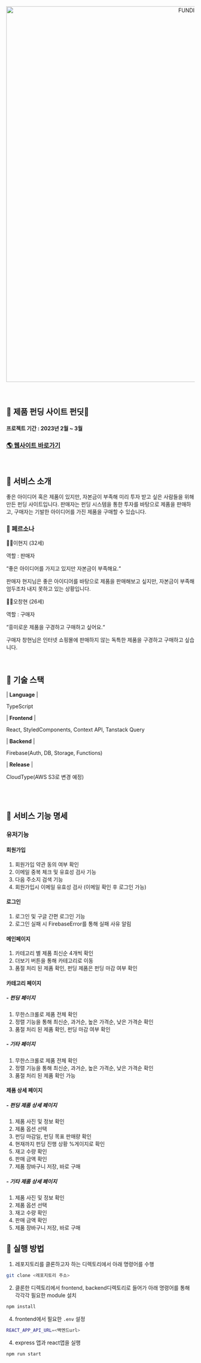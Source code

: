 <br />
<br />

<div align="center">
<img width="1000" src="https://firebasestorage.googleapis.com/v0/b/commerce-204d5.appspot.com/o/funditLogo%2FFUNDIT%20LOGO.png?alt=media&token=3031a550-f0d8-4e72-8955-5fe935be4283" alt="FUNDIT LOGO"/>
<br />
<br />
</div>

<br />

## 📌 제품 펀딩 사이트 펀딧🛒

#### 프로젝트 기간 : 2023년 2월 ~ 3월

### [🌎 웹사이트 바로가기](https://web-commerce-qrd2als3zw3jc.sel5.cloudtype.app/)

<br />

## 📌 서비스 소개

좋은 아이디어 혹은 제품이 있지만, 자본금이 부족해 미리 투자 받고 싶은 사람들을 위해 만든 펀딩 사이트입니다.
판매자는 펀딩 시스템을 통한 투자를 바탕으로 제품을 판매하고, 구매자는 기발한 아이디어를 가진 제품을 구매할 수 있습니다.

### 👥 페르소나

👩🏻이현지 (32세)

역할 : 판매자

“좋은 아이디어를 가지고 있지만 자본금이 부족해요.“

판매자 현지님은 좋은 아이디어를 바탕으로 제품을 판매해보고 싶지만, 자본금이 부족해 엄두조차 내지 못하고 있는 상황입니다.

👦🏻오창현 (26세)

역할 : 구매자

“흥미로운 제품을 구경하고 구매하고 싶어요.“

구매자 창현님은 인터넷 쇼핑몰에 판매하지 않는 독특한 제품을 구경하고 구매하고 싶습니다.

<br />

<!-- ## 📌 시연 영상

### [▶️ 시연 영상 바로가기](https://www.youtube.com/watch?v=1TeH3DO5bOA) -->

## 📌 기술 스택

| **Language** |

TypeScript

| **Frontend** |

React, StyledComponents, Context API, Tanstack Query

| **Backend** |

Firebase(Auth, DB, Storage, Functions)

| **Release** |

CloudType(AWS S3로 변경 예정)

<br/>

<br>

## 📌 서비스 기능 명세

### 유저기능

#### 회원가입

1. 회원가입 약관 동의 여부 확인
2. 이메일 중복 체크 및 유효성 검사 기능
3. 다음 주소지 검색 기능
4. 회원가입시 이메일 유효성 검사 (이메일 확인 후 로그인 가능)

#### 로그인

1. 로그인 및 구글 간편 로그인 기능
2. 로그인 실패 시 FirebaseError를 통해 실패 사유 알림

#### 메인페이지

1. 카테고리 별 제품 최신순 4개씩 확인
2. 더보기 버튼을 통해 카테고리로 이동
3. 품절 처리 된 제품 확인, 펀딩 제품은 펀딩 마감 여부 확인

#### 카테고리 페이지

##### - 펀딩 페이지

1. 무한스크롤로 제품 전체 확인
2. 정렬 기능을 통해 최신순, 과거순, 높은 가격순, 낮은 가격순 확인
3. 품절 처리 된 제품 확인, 펀딩 마감 여부 확인

##### - 기타 페이지

1. 무한스크롤로 제품 전체 확인
2. 정렬 기능을 통해 최신순, 과거순, 높은 가격순, 낮은 가격순 확인
3. 품절 처리 된 제품 확인 가능

#### 제품 상세 페이지

##### - 펀딩 제품 상세 페이지

1. 제품 사진 및 정보 확인
2. 제품 옵션 선택
3. 펀딩 마감일, 펀딩 목표 판매량 확인
4. 현재까지 펀딩 진행 상황 %게이지로 확인
5. 재고 수량 확인
6. 판매 금액 확인
7. 제품 장바구니 저장, 바로 구매

##### - 기타 제품 상세 페이지

1. 제품 사진 및 정보 확인
2. 제품 옵션 선택
3. 재고 수량 확인
4. 판매 금액 확인
5. 제품 장바구니 저장, 바로 구매

<!-- ## 📌 디렉토리 파일구조 -->

<!-- <details><summary>Backend</summary>

```bash
📦backend

 ┣ 📂src
 ┃ ┣ 📂config
 ┃ ┃ ┣📜imgAPI 2.js
 ┃ ┃ ┣📜imgAPI.js
 ┃ ┃ ┣📜s3 2.js
 ┃ ┃ ┗📜s3.js
 ┃ ┣ 📂controller
 ┃ ┃ ┣📜chat_controller.js
 ┃ ┃ ┣📜comment_controller.js
 ┃ ┃ ┣📜friendChat_controller.js
 ┃ ┃ ┣📜friendMessage_controller.js
 ┃ ┃ ┣📜like_controller.js
 ┃ ┃ ┣📜mainhomeFriends_controller.js
 ┃ ┃ ┣📜mainhomeSecret_controller.js
 ┃ ┃ ┣📜message_controller.js
 ┃ ┃ ┣📜post_controller.js
 ┃ ┃ ┗📜user_controller.js
 ┃ ┣ 📂database/models
 ┃ ┃ ┣📜chat_model.js
 ┃ ┃ ┣📜comment_model.js
 ┃ ┃ ┣📜friendChat_model.js
 ┃ ┃ ┣📜friendMessage_model.js
 ┃ ┃ ┣📜index.js
 ┃ ┃ ┣📜like_model.js
 ┃ ┃ ┣📜mainhomeFriends_model.js
 ┃ ┃ ┣📜mainhomeSecret_model.js
 ┃ ┃ ┣📜message_model.js
 ┃ ┃ ┣📜post_model.js
 ┃ ┃ ┗📜user_model.js
 ┃ ┣ 📂lib
 ┃ ┃ ┣📜constant.js
 ┃ ┃ ┣📜socket.js
 ┃ ┃ ┗📜utils.js
 ┃ ┣ 📂middlewares
 ┃ ┃ ┣📜adminCheck.js
 ┃ ┃ ┣📜asyncHandler.js
 ┃ ┃ ┣📜index.js
 ┃ ┃ ┣📜login_required.js
 ┃ ┃ ┗📜registerMail.js
 ┃ ┣ 📂routers
 ┃ ┃ ┣📜chat_router.js
 ┃ ┃ ┣📜comment_router.js
 ┃ ┃ ┣📜like_router.js
 ┃ ┃ ┣📜mainhome_router.js
 ┃ ┃ ┣📜message_router.js
 ┃ ┃ ┣📜post_router.js
 ┃ ┃ ┗📜user_router.js
 ┃ ┣ 📂services
 ┃ ┃ ┣📜chat_service.js
 ┃ ┃ ┣📜comment_service.js
 ┃ ┃ ┣📜friendChat_service.js
 ┃ ┃ ┣📜friendMessage_service.js
 ┃ ┃ ┣📜like_service.js
 ┃ ┃ ┣📜mainhomeFriends_service.js
 ┃ ┃ ┣📜mainhomeSecret_service.js
 ┃ ┃ ┣📜message_service.js
 ┃ ┃ ┣📜post_service.js
 ┃ ┃ ┗📜user_service.js
 ┣ 📜.env
 ┣ 📜gitignore
 ┣ 📜package-lock.json
 ┣ 📜package-lock.json
 ┣ 📜package.json
``` -->

<!-- </details>
<details><summary>Frontend</summary>

```bash
📦frontend
 ┣ 📂public
 ┃ ┗ 📜index.html
 ┣ 📂src
 ┃ ┣ 📂api
 ┃ ┣ 📂assets
 ┃ ┃ ┣ 📂icons
 ┃ ┃ ┗ 📂images
 ┃ ┣ 📂components
 ┃ ┃ ┣ 📂AdminDetail
 ┃ ┃ ┃ ┣ 📂MemberDetail
 ┃ ┃ ┃ ┃ ┣ 📜MemberDetail.tsx
 ┃ ┃ ┃ ┃ ┗ 📜MemberDetailStyle.ts
 ┃ ┃ ┃ ┗ 📂ReportDetail
 ┃ ┃ ┃ ┃ ┣ 📜ReportDetail.tsx
 ┃ ┃ ┃ ┃ ┗ 📜ReportDetailStyle.ts
 ┃ ┃ ┣ 📂AdminHeader
 ┃ ┃ ┃ ┣ 📜AdminHeader.tsx
 ┃ ┃ ┃ ┗ 📜AdminHeaderStyle.ts
 ┃ ┃ ┣ 📂Buttons
 ┃ ┃ ┃ ┣ 📜DefaultButton.tsx
 ┃ ┃ ┃ ┗ 📜DefaultButtonStyle.ts
 ┃ ┃ ┣ 📂Chat
 ┃ ┃ ┃ ┣ 📜Chat.tsx
 ┃ ┃ ┃ ┣ 📜FriendChat.tsx
 ┃ ┃ ┃ ┗ 📜ChatStyle.ts
 ┃ ┃ ┣ 📂ChatBox
 ┃ ┃ ┃ ┣ 📜ChatBox.tsx
 ┃ ┃ ┃ ┣ 📜FriendChatBox.tsx
 ┃ ┃ ┃ ┗ 📜ChatBoxStyle.ts
 ┃ ┃ ┣ 📂DMList
 ┃ ┃ ┃ ┣ 📜DMList.tsx
 ┃ ┃ ┃ ┣ 📜FriendDMList.tsx
 ┃ ┃ ┃ ┗ 📜DMListStyle.ts
 ┃ ┃ ┣ 📂Footer
 ┃ ┃ ┃ ┣ 📜Footer.tsx
 ┃ ┃ ┃ ┗ 📜FooterStyle.ts
 ┃ ┃ ┣ 📂Header
 ┃ ┃ ┃ ┣ 📂DetailHeader
 ┃ ┃ ┃ ┃ ┣ 📜DetailHeader.tsx
 ┃ ┃ ┃ ┃ ┗ 📜DeatailHeaderStyle.ts
 ┃ ┃ ┃ ┣ 📜Header.tsx
 ┃ ┃ ┃ ┗ 📜HeaderStyle.ts
 ┃ ┃ ┣ 📂MainHomeContent
 ┃ ┃ ┃ ┣ 📂MainHomeContentDetail
 ┃ ┃ ┃ ┃ ┣ 📜MainHomeContentImage.tsx
 ┃ ┃ ┃ ┃ ┗ 📜MainHomeContentInnerContent.ts
 ┃ ┃ ┃ ┣ 📜MainHomeContent.tsx
 ┃ ┃ ┃ ┗ 📜MainHomeContentStyle.ts
 ┃ ┃ ┣ 📂MainHomeSendBox
 ┃ ┃ ┃ ┣ 📜MainHomeSendBox.tsx
 ┃ ┃ ┃ ┗ 📜MainHomeSendBoxStyle.ts
 ┃ ┃ ┣ 📂MessageBubble
 ┃ ┃ ┃ ┗ 📜MessageBubble.tsx
 ┃ ┃ ┣ 📂ProfileUpdateModal
 ┃ ┃ ┃ ┣ 📜arrow_back_icon.svg
 ┃ ┃ ┃ ┣ 📜media_icon.svg
 ┃ ┃ ┃ ┣ 📜ProfileUpdateModal.tsx
 ┃ ┃ ┃ ┗ 📜ProfileUpdateModalStyle.ts
 ┃ ┃ ┣ 📂SearchBar
 ┃ ┃ ┃ ┣ 📜SearchBar.tsx
 ┃ ┃ ┃ ┗ 📜SearchBarStyle.ts
 ┃ ┃ ┣ 📂SearchModal
 ┃ ┃ ┃ ┣ 📜SearchModal.tsx
 ┃ ┃ ┃ ┗ 📜SearchModalStyle.ts
 ┃ ┣ 📂hooks
 ┃ ┃ ┣ 📜useAutoScroll.ts
 ┃ ┃ ┣ 📜useMainHomePost.ts
 ┃ ┃ ┗ 📜useSocket.ts
 ┃ ┣ 📂pages
 ┃ ┃ ┣ 📂Admin
 ┃ ┃ ┃ ┣ 📂Main
 ┃ ┃ ┃ ┃ ┣ 📜AdminMain.tsx
 ┃ ┃ ┃ ┃ ┗ 📜AdminMainStyle.ts
 ┃ ┃ ┃ ┣ 📂ReportManagement
 ┃ ┃ ┃ ┃ ┣ 📜ReportManagement.tsx
 ┃ ┃ ┃ ┃ ┗ 📜ReportManagementStyle.ts
 ┃ ┃ ┃ ┗ 📂MemberManagement
 ┃ ┃ ┃ ┃ ┣ 📜MemberManagement.tsx
 ┃ ┃ ┃ ┃ ┗ 📜MemberManagementStyle.ts
 ┃ ┃ ┣ 📂Chatting
 ┃ ┃ ┃ ┣ 📜Chatting.tsx
 ┃ ┃ ┃ ┣ 📜FriendChatting.tsx
 ┃ ┃ ┃ ┗ 📜ChattingStyle.ts
 ┃ ┃ ┣ 📂Main
 ┃ ┃ ┃ ┣ 📜Main.tsx
 ┃ ┃ ┃ ┗ 📜MainStyle.ts
 ┃ ┃ ┣ 📂MainHome
 ┃ ┃ ┃ ┣ 📜MainHomeFriends.tsx
 ┃ ┃ ┃ ┣ 📜MainHomeSecret.tsx
 ┃ ┃ ┃ ┗ 📜MainHomeStyle.ts
 ┃ ┃ ┣ 📂UserAccount
 ┃ ┃ ┃ ┣ 📂Login
 ┃ ┃ ┃ ┃ ┣ 📜Login.tsx
 ┃ ┃ ┃ ┃ ┣ 📜Register.tsx
 ┃ ┃ ┃ ┃ ┗ 📜LoginStyle.ts
 ┃ ┃ ┃ ┣ 📂UserEdit
 ┃ ┃ ┃ ┃ ┣ 📜UserEdit.tsx
 ┃ ┃ ┃ ┃ ┗ 📜UserEditStyle.ts
 ┃ ┃ ┃ ┗ 📂UserWithdrawal
 ┃ ┃ ┃ ┃ ┗ 📜UserWithdrawal.tsx
 ┃ ┃ ┗ 📂UserMain
 ┃ ┃ ┃ ┣ 📂Detail
 ┃ ┃ ┃ ┃ ┣ 📜Detail.tsx
 ┃ ┃ ┃ ┃ ┗ 📜DetailStyle.ts
 ┃ ┃ ┃ ┗ 📂UploadPost
 ┃ ┃ ┃ ┃ ┣ 📜UploadPost.tsx
 ┃ ┃ ┃ ┃ ┗ 📜UploadPostStyle.ts
 ┃ ┃ ┃ ┣ 📜UserMain.tsx
 ┃ ┃ ┃ ┗ 📜UserMainStyle.ts
 ┃ ┣ 📂styles
 ┃ ┃ ┣ 📜GlobalFont.ts
 ┃ ┃ ┣ 📜GlolbalStyles.ts
 ┃ ┃ ┣ 📜Styled.d.ts
 ┃ ┃ ┗ 📜Theme.ts
 ┃ ┣ 📂types
 ┃ ┃ ┣ 📜chatType.ts
 ┃ ┃ ┣ 📜dataType.ts
 ┃ ┃ ┗ 📜postType.ts
 ┃ ┣ 📂utils
 ┃ ┣ 📜App.tsx
 ┃ ┣ 📜index.tsx
 ┣ 📜.env
 ┣ 📜.gitignore
 ┣ 📜.prettierrc
 ┣ 📜package-lock.json
 ┣ 📜package.json
 ┗ 📜tsconfig.json
```

</details>

<br> -->

## 📌 실행 방법

1. 레포지토리를 클론하고자 하는 디렉토리에서 아래 명령어를 수행

```bash
git clone <레포지토리 주소>
```

2. 클론한 디렉토리에서 frontend, backend디렉토리로 들어가 아래 명령어를 통해 각각각 필요한 module 설치

```bash
npm install
```

<!-- 3. backend에서 필요한 `.env` 설정

```bash
PORT=<포트번호>
MONGODB_URI=<몽고db url>
ACCESS_SECRET_KEY=<key>
REFRESH_SECRET_KEY=<key>
S3_ACCESS_KEY=<key>
S3_SECRET_ACCESS_KEY=<key>
S3_REGION=<key>
S3_BUCKET_NAME=<key>
``` -->

4. frontend에서 필요한 `.env` 설정

```bash
REACT_APP_API_URL=<백엔드url>
```

4. express 앱과 react앱을 실행

```bash
npm run start
```

<br>
<br>
